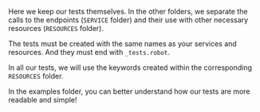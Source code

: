 Here we keep our tests themselves. In the other folders, we separate the calls to the endpoints (`SERVICE` folder) and their use with other necessary resources (`RESOURCES` folder).

The tests must be created with the same names as your services and resources. And they must end with `_tests.robot`.

In all our tests, we will use the keywords created within the corresponding `RESOURCES` folder.

In the examples folder, you can better understand how our tests are more readable and simple!
